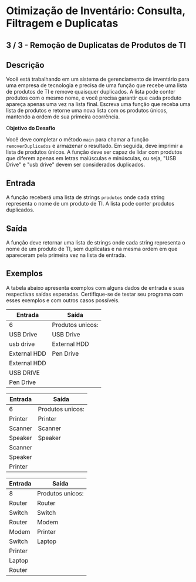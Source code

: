 # Otimização de Inventário: Consulta, Filtragem e Duplicatas

## 3 / 3 - Remoção de Duplicatas de Produtos de TI

## Descrição
Você está trabalhando em um sistema de gerenciamento de inventário para uma empresa de tecnologia e precisa de uma função que recebe uma lista de produtos de TI e remove quaisquer duplicados. A lista pode conter produtos com o mesmo nome, e você precisa garantir que cada produto apareça apenas uma vez na lista final.  Escreva uma função que receba uma lista de produtos e retorne uma nova lista com os produtos únicos, mantendo a ordem de sua primeira ocorrência.

O**bjetivo do Desafio**

Você deve completar o método `main` para chamar a função `removerDuplicados` e armazenar o resultado. Em seguida, deve imprimir a lista de produtos únicos. A função deve ser capaz de lidar com produtos que diferem apenas em letras maiúsculas e minúsculas, ou seja, "USB Drive" e "usb drive" devem ser considerados duplicados.

## Entrada
A função receberá uma lista de strings `produtos` onde cada string representa o nome de um produto de TI. A lista pode conter produtos duplicados.

## Saída
A função deve retornar uma lista de strings onde cada string representa o nome de um produto de TI, sem duplicatas e na mesma ordem em que apareceram pela primeira vez na lista de entrada.

## Exemplos
A tabela abaixo apresenta exemplos com alguns dados de entrada e suas respectivas saídas esperadas. Certifique-se de testar seu programa com esses exemplos e com outros casos possíveis.

| Entrada | Saída |
| ------- | ----- |
| 6 | Produtos unicos: |
| USB Drive | USB Drive |
| usb drive | External HDD |
| External HDD | Pen Drive |
| External HDD | |
| USB DRIVE | |
| Pen Drive | |

| Entrada | Saída |
| ------- | ----- |
| 6 | Produtos unicos: |
| Printer | Printer |
| Scanner | Scanner |
| Speaker | Speaker |
| Scanner | |
| Speaker | |
| Printer | |

| Entrada | Saída |
| ------- | ----- |
| 8 | Produtos unicos: |
| Router | Router |
| Switch | Switch |
| Router | Modem |
| Modem | Printer |
| Switch | Laptop |
| Printer | |
| Laptop | |
| Router | |
